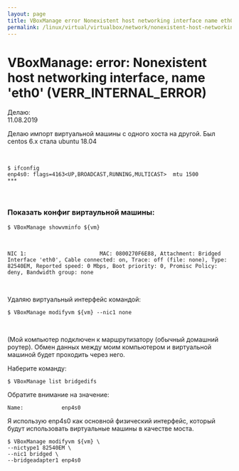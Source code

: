 ```yaml
---
layout: page
title: VBoxManage error Nonexistent host networking interface name eth0 (VERR_INTERNAL_ERROR)
permalink: /linux/virtual/virtualbox/network/nonexistent-host-networking-interface/
---
```


# VBoxManage: error: Nonexistent host networking interface, name 'eth0' (VERR_INTERNAL_ERROR)


Делаю:  
11.08.2019


Делаю импорт виртуальной машины с одного хоста на другой. Был centos 6.x стала ubuntu 18.04

<br/>

    $ ifconfig
    enp4s0: flags=4163<UP,BROADCAST,RUNNING,MULTICAST>  mtu 1500
    ***

<br/>

### Показать конфиг виртаульной машины:

    $ VBoxManage showvminfo ${vm}

<br/>

    NIC 1:                       MAC: 0800270F6E88, Attachment: Bridged Interface 'eth0', Cable connected: on, Trace: off (file: none), Type: 82540EM, Reported speed: 0 Mbps, Boot priority: 0, Promisc Policy: deny, Bandwidth group: none

<br/>

Удаляю виртуальный интерфейс командой:

    $ VBoxManage modifyvm ${vm} --nic1 none

<br/>

(Мой компьютер подключен к маршрутизатору (обычный домашний роутер). Обмен данных между моим компьютером и виртуальной машиной будет проходить через него. 

Наберите команду:

    $ VBoxManage list bridgedifs

Обратите внимание на значение:

    Name:            enp4s0


Я использую enp4s0 как основной физический интерфейс, который будут использовать виртуальные машины в качестве моста.


    $ VBoxManage modifyvm ${vm} \
    --nictype1 82540EM \
    --nic1 bridged \
    --bridgeadapter1 enp4s0